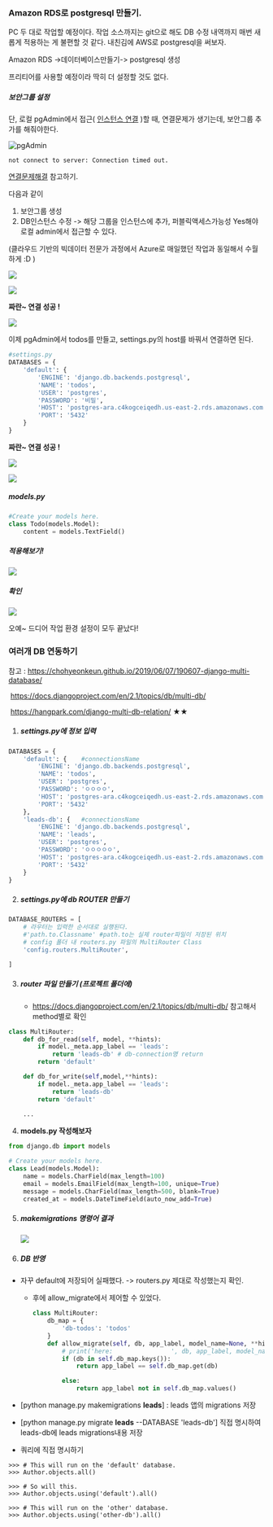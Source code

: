 ### Amazon RDS로 postgresql 만들기.



  PC 두 대로  작업할 예정이다. 작업 소스까지는 git으로 해도 DB 수정 내역까지 매번 새롭게 적용하는 게 불편할 것 같다. 내친김에 AWS로 postgresql을 써보자. 

[](https://docs.aws.amazon.com/ko_kr/AmazonRDS/latest/UserGuide/USER_ConnectToPostgreSQLInstance.html#USER_ConnectToPostgreSQLInstance.Troubleshooting)

Amazon RDS ->데이터베이스만들기-> postgresql 생성

프리티어를 사용할 예정이라 딱히 더 설정할 것도 없다.



##### 보안그룹 설정

 단, 로컬 pgAdmin에서 접근( [인스턴스 연결](https://docs.aws.amazon.com/ko_kr/AmazonRDS/latest/UserGuide/USER_ConnectToPostgreSQLInstance.html#USER_ConnectToPostgreSQLInstance.Troubleshooting) )할 때, 연결문제가 생기는데, 보안그룹 추가를 해줘야한다.

![pgAdmin](https://github.com/arara90/images/blob/master/Simtime/simtime%20000.png?raw=true)

```
not connect to server: Connection timed out.
```

[연결문제해결](https://docs.aws.amazon.com/ko_kr/AmazonRDS/latest/UserGuide/USER_ConnectToPostgreSQLInstance.html#USER_ConnectToPostgreSQLInstance.Troubleshooting) 참고하기.



다음과 같이 

1. 보안그룹 생성 
2. DB인스턴스 수정 -> 해당 그룹을 인스턴스에 추가, 퍼블릭액세스가능성 Yes해야  로컬 admin에서 접근할 수 있다. 

(클라우드 기반의 빅데이터 전문가 과정에서 Azure로 매일했던 작업과 동일해서 수월하게 :D )

![](https://github.com/arara90/images/blob/master/Simtime/react%20001.png?raw=true)

 ![](https://github.com/arara90/images/blob/master/Simtime/react%20002.png?raw=true)



**짜란~ 연결 성공 !**

![](https://github.com/arara90/images/blob/master/Simtime/react%20003.png?raw=true)



이제 pgAdmin에서 todos를 만들고, settings.py의 host를 바꿔서 연결하면 된다.

```python
#settings.py
DATABASES = {
    'default': {
        'ENGINE': 'django.db.backends.postgresql',
        'NAME': 'todos',
        'USER': 'postgres',
        'PASSWORD': '비밀',
        'HOST': 'postgres-ara.c4kogceiqedh.us-east-2.rds.amazonaws.com', #endpoint
        'PORT': '5432'
    }
}
```

**짜란~ 연결 성공 !**

![](https://github.com/arara90/images/blob/master/Simtime/react%20004.png?raw=true)

![](https://github.com/arara90/images/blob/master/Simtime/react%20005.png?raw=true)



##### models.py

```python
#Create your models here.
class Todo(models.Model):
    content = models.TextField()
```



##### 적용해보기!

![](https://github.com/arara90/images/blob/master/Simtime/react%20006.png?raw=true)



##### 확인

![](https://github.com/arara90/images/blob/master/Simtime/react%20007.png?raw=true)



오예~ 드디어 작업 환경 설정이 모두 끝났다!



### 여러개 DB 연동하기

참고 : https://chohyeonkeun.github.io/2019/06/07/190607-django-multi-database/

​		   https://docs.djangoproject.com/en/2.1/topics/db/multi-db/

​		   https://hangpark.com/django-multi-db-relation/   ★★



1. ##### settings.py에 정보 입력

```python
DATABASES = {
    'default': {	#connectionsName
        'ENGINE': 'django.db.backends.postgresql',
        'NAME': 'todos',
        'USER': 'postgres',
        'PASSWORD': 'ㅇㅇㅇㅇ',
        'HOST': 'postgres-ara.c4kogceiqedh.us-east-2.rds.amazonaws.com', #endpoint
        'PORT': '5432'
    },
    'leads-db': {	#connectionsName
        'ENGINE': 'django.db.backends.postgresql',
        'NAME': 'leads',
        'USER': 'postgres',
        'PASSWORD': 'ㅇㅇㅇㅇㅇ',
        'HOST': 'postgres-ara.c4kogceiqedh.us-east-2.rds.amazonaws.com', #endpoint
        'PORT': '5432'
    }
}
```



2. ##### settings.py에 db ROUTER 만들기

```python
DATABASE_ROUTERS = [
    # 라우터는 입력한 순서대로 실행된다. 
    #'path.to.Classname' #path.to는 실제 router파일이 저장된 위치
    # config 폴더 내 routers.py 파일의 MultiRouter Class
    'config.routers.MultiRouter',  

]
```



3. ##### router 파일 만들기 (프로젝트 폴더에)

   *  https://docs.djangoproject.com/en/2.1/topics/db/multi-db/ 참고해서 method별로 확인

```python
class MultiRouter:
    def db_for_read(self, model, **hints):
        if model._meta.app_label == 'leads':
            return 'leads-db' # db-connection명 return
        return 'default'

    def db_for_write(self,model,**hints):
        if model._meta.app_label == 'leads':
            return 'leads-db'
        return 'default'
    
    ...

```



4. **models.py 작성해보자**

```python
from django.db import models

# Create your models here.
class Lead(models.Model):
    name = models.CharField(max_length=100)
    email = models.EmailField(max_length=100, unique=True)
    message = models.CharField(max_length=500, blank=True)
    created_at = models.DateTimeField(auto_now_add=True)
```



5. ##### makemigrations 명령어 결과 

   ![](https://github.com/arara90/images/blob/master/Simtime/react%20008.png?raw=true)

   

6. ##### DB 반영

* 자꾸 default에 저장되어 실패했다. -> routers.py 제대로 작성했는지 확인. 

  * 후에 allow_migrate에서 제어할 수 있었다.

    ```python
    class MultiRouter:
    	db_map = {
            'db-todos': 'todos'
        }
     	def allow_migrate(self, db, app_label, model_name=None, **hints):
            # print('here:                ', db, app_label, model_name)
            if (db in self.db_map.keys()):
                return app_label == self.db_map.get(db)
    
            else:
                return app_label not in self.db_map.values()
    ```

    

* [python manage.py makemigrations **leads**] : leads 앱의 migrations 저장

* [python manage.py migrate **leads** --DATABASE 'leads-db']  직접 명시하여 leads-db에 leads migrations내용 저장

  

* 쿼리에 직접 명시하기

```
>>> # This will run on the 'default' database.
>>> Author.objects.all()

>>> # So will this.
>>> Author.objects.using('default').all()

>>> # This will run on the 'other' database.
>>> Author.objects.using('other-db').all()
```


